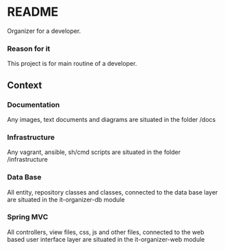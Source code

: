 # README #

Organizer for a developer.

### Reason for it ###

This project is for main routine of a developer.

## Context

### Documentation
Any images, text documents and diagrams are situated in the folder /docs

### Infrastructure
Any vagrant, ansible, sh/cmd scripts are situated in the folder /infrastructure

### Data Base
All entity, repository classes and classes, connected to the data base layer are situated in the it-organizer-db module

### Spring MVC
All controllers, view files, css, js and other files, connected to the web based user interface layer are situated in the it-organizer-web module

